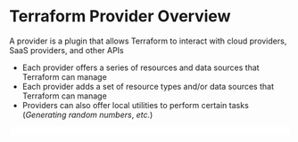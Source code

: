 # Terraform Provider Overview

A provider is a plugin that allows Terraform to interact with cloud providers, SaaS providers, and other APIs

* Each provider offers a series of resources and data sources that Terraform can manage
* Each provider adds a set of resource types and/or data sources that Terraform can manage
* Providers can also offer local utilities to perform certain tasks (*Generating random numbers*, *etc.*)

![](https://github.com/JonmarCorpuz/LetsLearn/blob/main/Assets/Whitespace.png)
